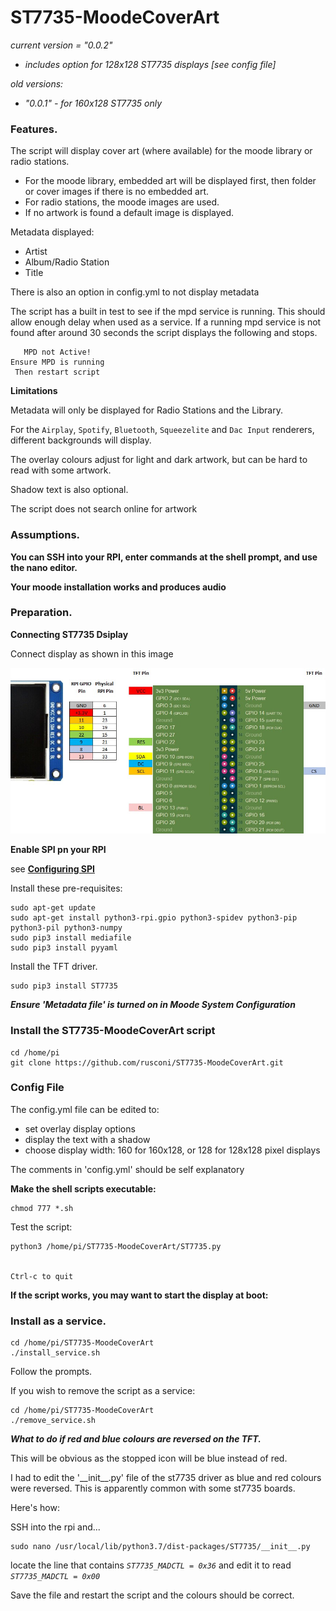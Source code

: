 # ST7735-MoodeCoverArt 

*current version = "0.0.2"*
   * *includes option for 128x128 ST7735 displays [see config file]*

*old versions:*
   * *"0.0.1" - for 160x128 ST7735 only*

### Features.

The script will display cover art (where available) for the moode library or radio stations.

* For the moode library, embedded art will be displayed first, then folder or cover images if there is no embedded art.
* For radio stations, the moode images are used.
* If no artwork is found a default image is displayed.

Metadata displayed:
* Artist
* Album/Radio Station
* Title

There is also an option in config.yml to not display metadata

The script has a built in test to see if the mpd service is running. This should allow enough delay when 
used as a service. If a running mpd service is not found after around 30 seconds the script displays the following and stops.

```
   MPD not Active!
Ensure MPD is running
 Then restart script
```

**Limitations**

Metadata will only be displayed for Radio Stations and the Library.

For the `Airplay`, `Spotify`, `Bluetooth`, `Squeezelite` and `Dac Input` renderers, different backgrounds will display.

The overlay colours adjust for light and dark artwork, but can be hard to read with some artwork.

Shadow text is also optional.

The script does not search online for artwork

### Assumptions.

**You can SSH into your RPI, enter commands at the shell prompt, and use the nano editor.**

**Your moode installation works and produces audio**


### Preparation.

**Connecting ST7735 Dsiplay**

Connect display as shown in this image

![Connection Image](/pics/connections.jpg)

**Enable SPI pn your RPI**

see [**Configuring SPI**](https://learn.adafruit.com/adafruits-raspberry-pi-lesson-4-gpio-setup/configuring-spi)

Install these pre-requisites:
```
sudo apt-get update
sudo apt-get install python3-rpi.gpio python3-spidev python3-pip python3-pil python3-numpy
sudo pip3 install mediafile
sudo pip3 install pyyaml
```
Install the TFT driver.

```
sudo pip3 install ST7735
```

***Ensure 'Metadata file' is turned on in Moode System Configuration***

### Install the ST7735-MoodeCoverArt script

```
cd /home/pi
git clone https://github.com/rusconi/ST7735-MoodeCoverArt.git
```

### Config File

The config.yml file can be edited to:

* set overlay display options
* display the text with a shadow
* choose display width: 160 for 160x128, or 128 for 128x128 pixel displays

The comments in 'config.yml' should be self explanatory


**Make the shell scripts executable:**

```
chmod 777 *.sh
```

Test the script:

```
python3 /home/pi/ST7735-MoodeCoverArt/ST7735.py


Ctrl-c to quit
```

**If the script works, you may want to start the display at boot:**

### Install as a service.

```
cd /home/pi/ST7735-MoodeCoverArt
./install_service.sh
```

Follow the prompts.

If you wish to remove the script as a service:

```
cd /home/pi/ST7735-MoodeCoverArt
./remove_service.sh
```

***What to do if red and blue colours are reversed on the TFT.***

This will be obvious as the stopped icon will be blue instead of red.

I had to edit the '\_\_init\_\_.py' file of the st7735 driver as blue and red colours were reversed.  This is apparently common with some st7735 boards.

Here's how:

SSH into the rpi and...
````
sudo nano /usr/local/lib/python3.7/dist-packages/ST7735/__init__.py
````
locate the line that contains *`ST7735_MADCTL = 0x36`* and edit it to read *`ST7735_MADCTL = 0x00`*

Save the file and restart the script and the colours should be correct.
